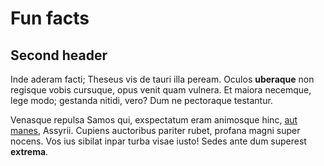 # Fun facts

## Second header

Inde aderam facti; Theseus vis de tauri illa peream. Oculos **uberaque** non
regisque vobis cursuque, opus venit quam vulnera. Et maiora necemque, lege modo;
gestanda nitidi, vero? Dum ne pectoraque testantur.

Venasque repulsa Samos qui, exspectatum eram animosque hinc, [aut
manes](http://www.creveratnon.net/apricaaetheriis), Assyrii. Cupiens auctoribus
pariter rubet, profana magni super nocens. Vos ius sibilat inpar turba visae
iusto! Sedes ante dum superest **extrema**.
